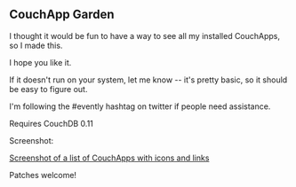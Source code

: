 ## CouchApp Garden

I thought it would be fun to have a way to see all my installed CouchApps, so I made this.

I hope you like it.

If it doesn't run on your system, let me know -- it's pretty basic, so it should be easy to figure out.

I'm following the #evently hashtag on twitter if people need assistance.

Requires CouchDB 0.11

Screenshot:

[Screenshot of a list of CouchApps with icons and links](http://github.com/jchris/garden/blob/master/_attachments/images/icon.png)

Patches welcome!
